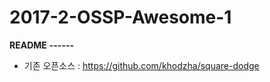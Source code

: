 # 2017-2-OSSP-Awesome-1

**README**
**------**

- 기존 오픈소스 : https://github.com/khodzha/square-dodge
